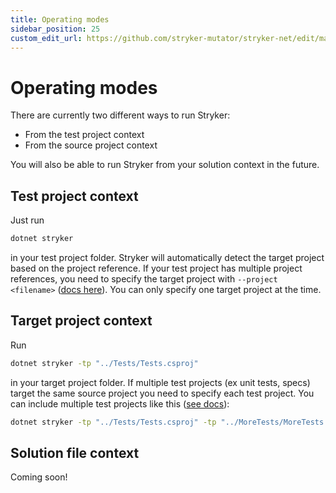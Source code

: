 ```yaml
---
title: Operating modes
sidebar_position: 25
custom_edit_url: https://github.com/stryker-mutator/stryker-net/edit/master/docs/operating-modes.md
---
```

# Operating modes

There are currently two different ways to run Stryker:

- From the test project context
- From the source project context

You will also be able to run Stryker from your solution context in the future.

## Test project context

Just run

```bash
dotnet stryker
```

in your test project folder. Stryker will automatically detect the target project based on the project reference. If your test project has multiple project references, you need to specify the target project with `--project <filename>` ([docs here](https://stryker-mutator.io/docs/stryker-net/configuration/#project-file-name)). You can only specify one target project at the time.

## Target project context

Run

```bash
dotnet stryker -tp "../Tests/Tests.csproj"
```

in your target project folder. If multiple test projects (ex unit tests, specs) target the same source project you need to specify each test project. You can include multiple test projects like this ([see docs](https://stryker-mutator.io/docs/stryker-net/configuration/#test-projects-string)):

```bash
dotnet stryker -tp "../Tests/Tests.csproj" -tp "../MoreTests/MoreTests.csproj"
```

## Solution file context

Coming soon!
